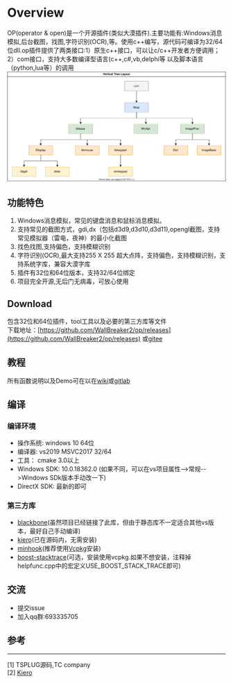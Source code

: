 Overview
===========
OP(operator & open)是一个开源插件(类似大漠插件).主要功能有:Windows消息模拟,后台截图，找图,字符识别(OCR),等。使用c++编写，源代码可编译为32/64位dll.op插件提供了两类接口:1）原生c++接口，可以让c/c++开发者方便调用；2）com接口，支持大多数编译型语言(c++,c#,vb,delphi等 以及脚本语言（python,lua等）的调用
![ava](doc/class_struct.svg)
## 功能特色
1. Windows消息模拟，常见的键盘消息和鼠标消息模拟。
2. 支持常见的截图方式，gdi,dx（包括d3d9,d3d10,d3d11),opengl截图，支持常见模拟器（雷电，夜神）的最小化截图
3. 找色找图,支持偏色，支持模糊识别
4. 字符识别(OCR),最大支持255 X 255 超大点阵，支持偏色，支持模糊识别，支持系统字库，兼容大漠字库
5. 插件有32位和64位版本，支持32/64位绑定
6. 项目完全开源,无后门无病毒，可放心使用

## Download
包含32位和64位插件，tool工具以及必要的第三方库等文件  
下载地址：[https://github.com/WallBreaker2/op/releases](https://github.com/WallBreaker2/op/releases)  或[gitee](https://gitee.com/wallbreaker2/op/tags)


## 教程  
所有函数说明以及Demo可在以在[wiki](https://github.com/WallBreaker2/op/wiki)或[gitlab](https://gitee.com/wallbreaker2/op/wikis)


## 编译
### 编译环境
* 操作系统: windows 10 64位
* 编译器: vs2019 MSVC2017 32/64
* 工具： cmake 3.0以上
* Windows SDK: 10.0.18362.0 (如果不同，可以在vs项目属性-->常规-->Windows SDk版本手动改一下)
* DirectX SDK: 最新的即可
### 第三方库
* [blackbone](https://github.com/DarthTon/Blackbone.git)(虽然项目已经链接了此库，但由于静态库不一定适合其他vs版本，最好自己手动编译)
* [kiero](https://github.com/Rebzzel/kiero.git)(已在源码内，无需安装)
* [minhook](https://github.com/TsudaKageyu/minhook.git)(推荐使用[Vcpkg](https://github.com/Microsoft/vcpkg.git)安装)
* [boost-stacktrace]()(可选，安装使用vcpkg.如果不想安装，注释掉helpfunc.cpp中的宏定义USE_BOOST_STACK_TRACE即可)

## 交流
* 提交issue
* 加入qq群:693335705

## 参考
---
[1] TSPLUG源码,TC company  
[2] [Kiero](https://github.com/Rebzzel/kiero.git)  
